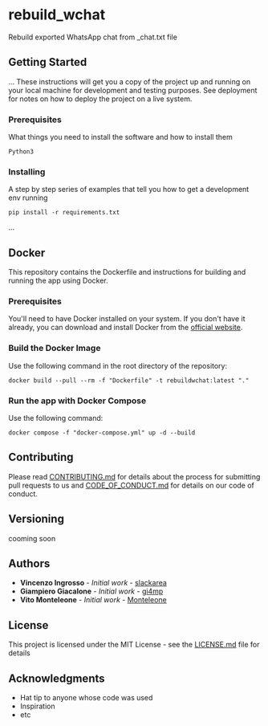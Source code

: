 # rebuild_wchat
Rebuild exported WhatsApp chat from _chat.txt file

## Getting Started

...
These instructions will get you a copy of the project up and running on your local machine for development and testing purposes.
See deployment for notes on how to deploy the project on a live system.

### Prerequisites

What things you need to install the software and how to install them

```
Python3
```

### Installing

A step by step series of examples that tell you how to get a development env running

```
pip install -r requirements.txt
```

...
## Docker
This repository contains the Dockerfile and instructions for building and running the app using Docker.
### Prerequisites
You'll need to have Docker installed on your system. If you don't have it already, you can download and install Docker from the [official website](https://www.docker.com/get-started/).

### Build the Docker Image
Use the following command in the root directory of the repository:

```
docker build --pull --rm -f "Dockerfile" -t rebuildwchat:latest "."
```
### Run the app with Docker Compose
Use the following command:

```
docker compose -f "docker-compose.yml" up -d --build
```

## Contributing

Please read [CONTRIBUTING.md](CONTRIBUTING.md) for details about the process for submitting pull requests to us and [CODE_OF_CONDUCT.md](CODE_OF_CONDUCT.md) for details on our code of conduct. 

## Versioning

cooming soon

## Authors

* **Vincenzo Ingrosso** - *Initial work* - [slackarea](https://github.com/slackarea)
* **Giampiero Giacalone** - *Initial work* - [gi4mp](https://github.com/gi4mp)
* **Vito Monteleone** - *Initial work* - [Monteleone](https://github.com/Monteleone)


## License

This project is licensed under the MIT License - see the [LICENSE.md](LICENSE.md) file for details

## Acknowledgments

* Hat tip to anyone whose code was used
* Inspiration
* etc

